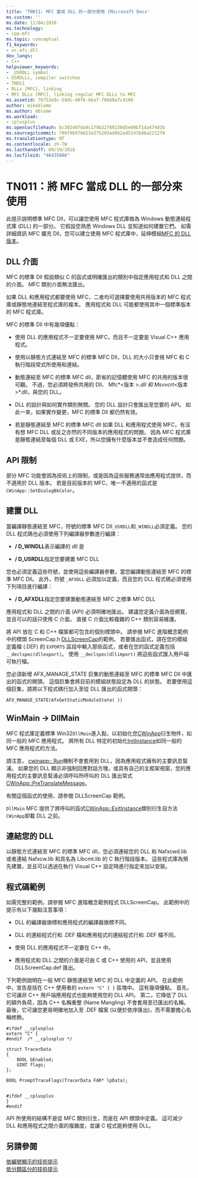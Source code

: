 ```yaml
---
title: 'TN011: MFC 當成 DLL 的一部分使用 |Microsoft Docs'
ms.custom: ''
ms.date: 11/04/2016
ms.technology:
- cpp-mfc
ms.topic: conceptual
f1_keywords:
- vc.mfc.dll
dev_langs:
- C++
helpviewer_keywords:
- _USRDLL symbol
- USRDLLs, compiler switches
- TN011
- DLLs [MFC], linking
- MFC DLLs [MFC], linking regular MFC DLLs to MFC
ms.assetid: 76753e9c-59dc-40f6-b6a7-f6bb9a7c4190
author: mikeblome
ms.author: mblome
ms.workload:
- cplusplus
ms.openlocfilehash: bc30248fda9c179b22769230d5e09bf1da474d3b
ms.sourcegitcommit: 799f9b976623a375203ad8b2ad5147bd6a2212f0
ms.translationtype: MT
ms.contentlocale: zh-TW
ms.lasthandoff: 09/19/2018
ms.locfileid: "46435606"
---
```

# <a name="tn011-using-mfc-as-part-of-a-dll"></a>TN011：將 MFC 當成 DLL 的一部分來使用

此提示說明標準 MFC Dll，可以讓您使用 MFC 程式庫做為 Windows 動態連結程式庫 (DLL) 的一部分。 它假設您熟悉 Windows DLL 並知道如何建置它們。 如需詳細資訊 MFC 擴充 Dll，您可以建立使用 MFC 程式庫中，延伸模組[MFC 的 DLL 版本](../mfc/tn033-dll-version-of-mfc.md)。

## <a name="dll-interfaces"></a>DLL 介面

MFC 的標準 Dll 假設類似 C 的函式或明確匯出的類別中指定應用程式和 DLL 之間的介面。 MFC 類別介面無法匯出。

如果 DLL 和應用程式都要使用 MFC，二者均可選擇要使用共用版本的 MFC 程式庫或靜態地連結至程式庫的複本。 應用程式和 DLL 可能都使用其中一個標準版本的 MFC 程式庫。

MFC 的標準 Dll 中有幾項優點：

- 使用 DLL 的應用程式不一定要使用 MFC，而且不一定要是 Visual C++ 應用程式。

- 使用以靜態方式連結至 MFC 的標準 MFC Dll，DLL 的大小只會視 MFC 和 C 執行階段常式所使用和連結。

- 動態連結至 MFC 的標準 MFC dll，節省的記憶體使用 MFC 的共用的版本很可觀。 不過，您必須將發佈共用的 Dll、 Mfc*\<版本 >*.dll 和 Msvvcrt*\<版本 >*.dll，與您的 DLL。

- DLL 的設計與如何實作類別無關。 您的 DLL 設計只會匯出至您要的 API。 如此一來，如果實作變更，MFC 的標準 Dll 都仍然有效。

- 若是靜態連結至 MFC 的標準 MFC dll 如果 DLL 和應用程式使用 MFC，有沒有想 MFC DLL 或反之亦然的不同版本的應用程式的問題。 因為 MFC 程式庫是靜態連結至每個 DLL 或 EXE，所以您擁有什麼版本並不會造成任何問題。

## <a name="api-limitations"></a>API 限制

部分 MFC 功能會因為技術上的限制，或是因為這些服務通常由應用程式提供，而不適用於 DLL 版本。 若是目前版本的 MFC，唯一不適用的函式是 `CWinApp::SetDialogBkColor`。

## <a name="building-your-dll"></a>建置 DLL

當編譯靜態連結至 MFC，符號的標準 MFC Dll`_USRDLL`和`_WINDLL`必須定義。 您的 DLL 程式碼也必須使用下列編譯器參數進行編譯：

- **/ D_WINDLL**表示編譯的 dll 是

- **/ D_USRDLL**指定您要建置 MFC DLL

您也必須定義這些符號，並使用這些編譯器參數，當您編譯動態連結至 MFC 的標準 MFC Dll。 此外，符號 `_AFXDLL` 必須加以定義，而且您的 DLL 程式碼必須使用下列項目進行編譯：

- **/ D_AFXDLL**指定您要建置動態連結至 MFC 之標準 MFC DLL

應用程式和 DLL 之間的介面 (API) 必須明確地匯出。 建議您定義介面為低頻寬，並且可以的話只使用 C 介面。 直接 C 介面比較複雜的 C++ 類別容易維護。

將 API 放在 C 和 C++ 檔案都可包含的個別標頭中。 請參閱 MFC 進階概念範例中的標頭 ScreenCap.h [DLLScreenCap](../visual-cpp-samples.md)的範例。 若要匯出函式，請在您的模組定義檔 (.DEF) 的 `EXPORTS` 區段中輸入那些函式，或者在您的函式定義包括 `__declspec(dllexport)`。 使用 `__declspec(dllimport)` 將這些函式匯入用戶端可執行檔。

您必須新增 AFX_MANAGE_STATE 巨集的動態連結至 MFC 的標準 MFC Dll 中匯出的函式的開頭。 這個巨集會將目前的模組狀態設定為 DLL 的狀態。 若要使用這個巨集，請將以下程式碼行加入至從 DLL 匯出的函式開頭：

`AFX_MANAGE_STATE(AfxGetStaticModuleState( ))`

## <a name="winmain---dllmain"></a>WinMain -> DllMain

MFC 程式庫定義標準 Win32`DllMain`進入點，以初始化您[CWinApp](../mfc/reference/cwinapp-class.md)衍生物件，如同一般的 MFC 應用程式。 將所有 DLL 特定的初始化[InitInstance](../mfc/reference/cwinapp-class.md#initinstance)如同一般的 MFC 應用程式的方法。

請注意， [cwinapp:: Run](../mfc/reference/cwinapp-class.md#run)機制不會套用到 DLL，因為應用程式擁有的主要訊息幫浦。 如果您的 DLL 顯示非強制回應對話方塊，或具有自己的主框架視窗，您的應用程式的主要訊息幫浦必須呼叫所呼叫的 DLL 匯出常式[CWinApp::PreTranslateMessage](../mfc/reference/cwinapp-class.md#pretranslatemessage)。

有關這個函式的使用，請參閱 DLLScreenCap 範例。

`DllMain` MFC 提供了將呼叫的函式[CWinApp::ExitInstance](../mfc/reference/cwinapp-class.md#exitinstance)類別衍生自方法`CWinApp`卸載 DLL 之前。

## <a name="linking-your-dll"></a>連結您的 DLL

以靜態方式連結至 MFC 的標準 MFC dll，您必須連結您的 DLL 和 Nafxcwd.lib 或者連結 Nafxcw.lib 和具名為 Libcmt.lib 的 C 執行階段版本。 這些程式庫為預先建置，並且可以透過在執行 Visual C++ 設定時進行指定來加以安裝。

## <a name="sample-code"></a>程式碼範例

如需完整的範例，請參閱 MFC 進階概念範例程式 DLLScreenCap。 此範例中的提示有以下幾點注意事項：

- DLL 的編譯器旗標和應用程式的編譯器旗標不同。

- DLL 的連結程式行和 .DEF 檔和應用程式的連結程式行和 .DEF 檔不同。

- 使用 DLL 的應用程式不一定要在 C++ 中。

- 應用程式和 DLL 之間的介面是可由 C 或 C++ 使用的 API，並且使用 DLLScreenCap.def 匯出。

下列範例說明在一般 MFC 靜態連結至 MFC 的 DLL 中定義的 API。 在此範例中，宣告是括在 C++ 使用者的 `extern "C" { }` 區塊中。 這有幾項優點。 首先，它可讓非 C++ 用戶端應用程式也能夠使用您的 DLL API。 第二，它降低了 DLL 的額外負荷，因為 C++ 名稱重整 (Name Mangling) 不會套用至已匯出的名稱。 最後，它可讓您更易明確地加入至 .DEF 檔案 (以便於依序匯出)，而不需要擔心名稱修飾。

```
#ifdef __cplusplus
extern "C" {
#endif  /* __cplusplus */

struct TracerData
{
    BOOL bEnabled;
    UINT flags;
};

BOOL PromptTraceFlags(TracerData FAR* lpData);


#ifdef __cplusplus
}
#endif
```

API 所使用的結構不是從 MFC 類別衍生，而是在 API 標頭中定義。 這可減少 DLL 和應用程式之間介面的複雜度，並讓 C 程式能夠使用 DLL。

## <a name="see-also"></a>另請參閱

[依編號顯示的技術提示](../mfc/technical-notes-by-number.md)<br/>
[依分類區分的技術提示](../mfc/technical-notes-by-category.md)

